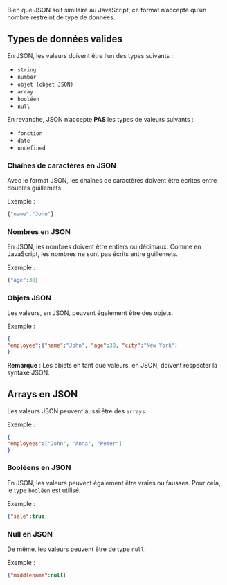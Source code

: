 Bien que JSON soit similaire au JavaScript, ce format n’accepte qu’un nombre restreint de type de données.

## Types de données valides

En JSON, les valeurs doivent être l’un des types suivants :

- ```string```
- ```number```
- ```objet (objet JSON)```
- ```array```
- ```booléen```
- ```null```

En revanche, JSON n’accepte **PAS** les types de valeurs suivants :

- ```fonction```
- ```date```
- ```undefined```

### Chaînes de caractères en JSON

Avec le format JSON, les chaînes de caractères doivent être écrites entre doubles guillemets.

Exemple :

```js
{"name":"John"}
```

### Nombres en JSON

En JSON, les nombres doivent être entiers ou décimaux. Comme en JavaScript, les nombres ne sont pas écrits entre guillemets.

Exemple :

```js
{"age":30}
```

### Objets JSON

Les valeurs, en JSON, peuvent également être des objets. 

Exemple :

```json
{
"employee":{"name":"John", "age":30, "city":"New York"}
}
```

__Remarque__ : Les objets en tant que valeurs, en JSON, doivent respecter la syntaxe JSON.

## Arrays en JSON

Les valeurs JSON peuvent aussi être des ```arrays```.

Exemple :

```json
{
"employees":["John", "Anna", "Peter"]
}
```

### Booléens en JSON

En JSON, les valeurs peuvent également être vraies ou fausses. Pour cela, le type ```booléen``` est utilisé.

Exemple :

```json
{"sale":true}
```

### Null en JSON

De même, les valeurs peuvent être de type ```null```.

Exemple :

```json
{"middlename":null}
```